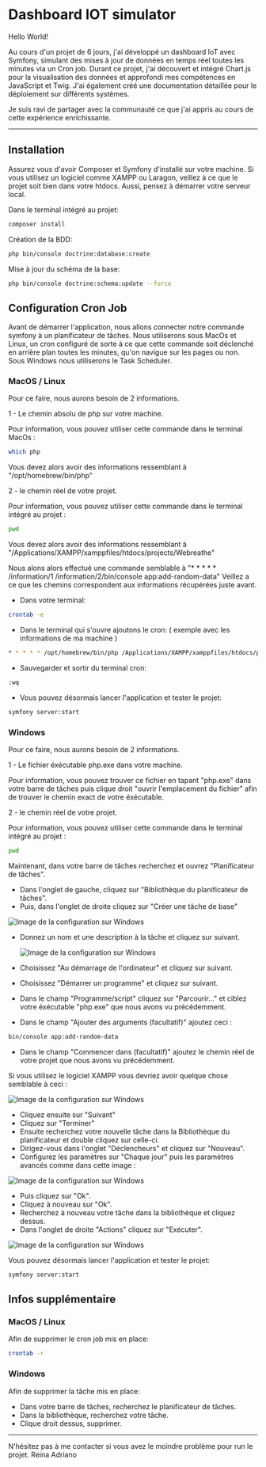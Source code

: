 # Dashboard IOT simulator

Hello World!

Au cours d'un projet de 6 jours, j'ai développé un dashboard IoT avec Symfony, simulant des mises à jour de données en temps réel toutes les minutes via un Cron job. Durant ce projet, j'ai découvert et intégré Chart.js pour la visualisation des données et approfondi mes compétences en JavaScript et Twig. J'ai également créé une documentation détaillée pour le déploiement sur différents systèmes.

Je suis ravi de partager avec la communauté ce que j'ai appris au cours de cette expérience enrichissante.

---

## Installation

Assurez vous d'avoir Composer et Symfony d'installé sur votre machine. Si vous utilisez un logiciel comme XAMPP ou Laragon, veillez à ce que le projet soit bien dans votre htdocs. Aussi, pensez à démarrer votre serveur local. 

Dans le terminal intégré au projet:
```bash
composer install
```
Création de la BDD: 
```bash
php bin/console doctrine:database:create
```
Mise à jour du schéma de la base:
```bash
php bin/console doctrine:schema:update --force
```

## Configuration Cron Job

Avant de démarrer l'application, nous allons connecter notre commande symfony à un planificateur de tâches. Nous utiliserons sous MacOs et Linux, un cron configuré de sorte à ce que cette commande soit déclenché en arrière plan toutes les minutes, qu'on navigue sur les pages ou non. Sous Windows nous utiliserons le Task Scheduler. 

### MacOS / Linux 

Pour ce faire, nous aurons besoin de 2 informations. 

1 - Le chemin absolu de php sur votre machine. 

Pour information, vous pouvez utiliser cette commande dans le terminal MacOs : 
```bash
which php
```

Vous devez alors avoir des informations ressemblant à "/opt/homebrew/bin/php"

2 - le chemin réel de votre projet. 

Pour information, vous pouvez utiliser cette commande dans le terminal intégré au projet : 
```bash
pwd
```

Vous devez alors avoir des informations ressemblant à "/Applications/XAMPP/xamppfiles/htdocs/projects/Webreathe"

Nous alons alors effectué une commande semblable à "* * * * * /information/1 /information/2/bin/console app:add-random-data"
Veillez a ce que les chemins correspondent aux informations récupérées juste avant.

- Dans votre terminal: 
```bash
crontab -e
```
- Dans le terminal qui s'ouvre ajoutons le cron: 
( exemple avec les informations de ma machine ) 
```bash
* * * * * /opt/homebrew/bin/php /Applications/XAMPP/xamppfiles/htdocs/projects/Webreathe/bin/console app:add-random-data
```
- Sauvegarder et sortir du terminal cron: 
```bash
:wq
```
- Vous pouvez désormais lancer l'application et tester le projet:
```bash
symfony server:start
```

### Windows

Pour ce faire, nous aurons besoin de 2 informations. 

1 - Le fichier éxécutable php.exe dans votre machine.

Pour information, vous pouvez trouver ce fichier en tapant "php.exe" dans votre barre de tâches puis clique droit "ouvrir l'emplacement du fichier" afin de trouver le chemin exact de votre éxécutable.
 
2 - le chemin réel de votre projet.

Pour information, vous pouvez utiliser cette commande dans le terminal intégré au projet : 
```bash
pwd
```

Maintenant, dans votre barre de tâches recherchez et ouvrez "Planificateur de tâches".

- Dans l'onglet de gauche, cliquez sur "Bibliothèque du planificateur de tâches". 
- Puis, dans l'onglet de droite cliquez sur "Créer une tâche de base"
  
![Image de la configuration sur Windows](https://i.gyazo.com/f50966d70b2d8d7a7cf26c21059b8358.png)

- Donnez un nom et une description à la tâche et cliquez sur suivant.
  
  ![Image de la configuration sur Windows](https://i.gyazo.com/5bfc4a1bc09703f9f5ace262c8177848.png)
  
- Choisissez "Au démarrage de l'ordinateur" et cliquez sur suivant.
- Choisissez "Démarrer un programme" et cliquez sur suivant.
  
- Dans le champ "Programme/script" cliquez sur "Parcourir..." et ciblez votre éxécutable "php.exe" que nous avons vu précédemment.
- Dans le champ "Ajouter des arguments (facultatif)" ajoutez ceci :
```bash
bin/console app:add-random-data
```

- Dans le champ "Commencer dans (facultatif)" ajoutez le chemin réel de votre projet que nous avons vu précédemment.

Si vous utilisez le logiciel XAMPP vous devriez avoir quelque chose semblable à ceci :

   ![Image de la configuration sur Windows](https://i.gyazo.com/a075a39a6ee228d3c23386c17c104513.png)
   
- Cliquez ensuite sur "Suivant"
- Cliquez sur "Terminer"
- Ensuite recherchez votre nouvelle tâche dans la Bibliothèque du planificateur et double cliquez sur celle-ci.
- Dirigez-vous dans l'onglet "Déclencheurs" et cliquez sur "Nouveau". 
- Configurez les paramètres sur "Chaque jour" puis les paramètres avancés comme dans cette image :
  
 ![Image de la configuration sur Windows](https://i.gyazo.com/4b894b530fc86bc067a0dc6613549a4a.png)

- Puis cliquez sur "Ok".
- Cliquez à nouveau sur "Ok".
- Recherchez à nouveau votre tâche dans la bibliothèque et cliquez dessus.
- Dans l'onglet de droite "Actions" cliquez sur "Exécuter".
  
 ![Image de la configuration sur Windows](https://i.gyazo.com/a2142ee2b9d2733ccd247700931e37cf.png)
 
Vous pouvez désormais lancer l'application et tester le projet:
```bash
symfony server:start
```

## Infos supplémentaire

### MacOS / Linux

Afin de supprimer le cron job mis en place:
```bash
crontab -r
```

### Windows

Afin de supprimer la tâche mis en place:
- Dans votre barre de tâches, recherchez le planificateur de tâches.
- Dans la bibliothèque, recherchez votre tâche.
- Clique droit dessus, supprimer.

---

N'hésitez pas à me contacter si vous avez le moindre problème pour run le projet. 
Reina 
Adriano

